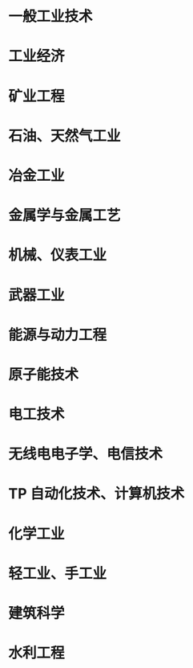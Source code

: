 # 一般工业技术

# 工业经济

# 矿业工程

# 石油、天然气工业

# 冶金工业

# 金属学与金属工艺

# 机械、仪表工业 
# 武器工业

# 能源与动力工程

# 原子能技术

# 电工技术

# 无线电电子学、电信技术

# TP 自动化技术、计算机技术

# 化学工业

# 轻工业、手工业

# 建筑科学

# 水利工程